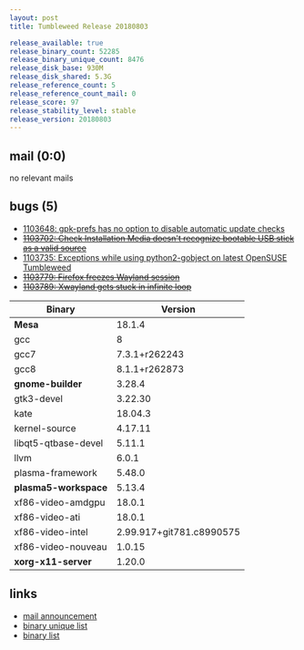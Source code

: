 ```yaml
---
layout: post
title: Tumbleweed Release 20180803

release_available: true
release_binary_count: 52285
release_binary_unique_count: 8476
release_disk_base: 930M
release_disk_shared: 5.3G
release_reference_count: 5
release_reference_count_mail: 0
release_score: 97
release_stability_level: stable
release_version: 20180803
---
```


## mail (0:0)

no relevant mails

## bugs (5)

<!--more-->

- [1103648: gpk-prefs has no option to disable automatic update checks](https://bugzilla.opensuse.org/show_bug.cgi?id=1103648)
- ~~[1103702: Check Installation Media doesn't recognize bootable USB stick as a valid source](https://bugzilla.opensuse.org/show_bug.cgi?id=1103702)~~
- [1103735: Exceptions while using python2-gobject on latest OpenSUSE Tumbleweed](https://bugzilla.opensuse.org/show_bug.cgi?id=1103735)
- ~~[1103779: Firefox freezes Wayland session](https://bugzilla.opensuse.org/show_bug.cgi?id=1103779)~~
- ~~[1103789: Xwayland gets stuck in infinite loop](https://bugzilla.opensuse.org/show_bug.cgi?id=1103789)~~

Binary | Version
--- | ---
**Mesa** | 18.1.4
gcc | 8
gcc7 | 7.3.1+r262243
gcc8 | 8.1.1+r262873
**gnome-builder** | 3.28.4
gtk3-devel | 3.22.30
kate | 18.04.3
kernel-source | 4.17.11
libqt5-qtbase-devel | 5.11.1
llvm | 6.0.1
plasma-framework | 5.48.0
**plasma5-workspace** | 5.13.4
xf86-video-amdgpu | 18.0.1
xf86-video-ati | 18.0.1
xf86-video-intel | 2.99.917+git781.c8990575
xf86-video-nouveau | 1.0.15
**xorg-x11-server** | 1.20.0

## links

- [mail announcement](https://lists.opensuse.org/opensuse-factory/2018-08/msg00103.html)
- [binary unique list](http://download.tumbleweed.boombatower.com/20180803/rpm.unique.list)
- [binary list](http://download.tumbleweed.boombatower.com/20180803/rpm.list)
